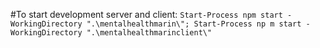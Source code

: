 #To start development server and client:
`Start-Process npm start -WorkingDirectory ".\mentalhealthmarin\"; Start-Process np
m start -WorkingDirectory ".\mentalhealthmarinclient\"`
